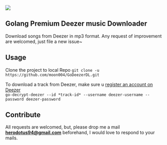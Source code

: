 [![](https://img.shields.io/appveyor/ci/gruntjs/grunt.svg)](https://github.com/moon004/Go-deezer-downloader/pulls)

## Golang Premium Deezer music Downloader
Download songs from Deezer in mp3 format. Any request of improvement are welcomed, just file a new issue~

## Usage
Clone the project to local Repo
`git clone -u https://github.com/moon004/GoDeezerDL.git`

To download a track from Deezer, make sure u [register an account on Deezer](https://www.deezer.com/en/)<br/>
`go-decrypt-deezer --id *track-id* --username deezer-username --password deezer-password`

## Contribute
All requests are welcomed, but, please drop me a mail **herodotus94@gmail.com** beforehand, I would love to respond to your mails.
